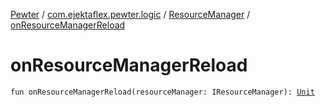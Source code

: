 [Pewter](../../index.md) / [com.ejektaflex.pewter.logic](../index.md) / [ResourceManager](index.md) / [onResourceManagerReload](./on-resource-manager-reload.md)

# onResourceManagerReload

`fun onResourceManagerReload(resourceManager: IResourceManager): `[`Unit`](https://kotlinlang.org/api/latest/jvm/stdlib/kotlin/-unit/index.html)